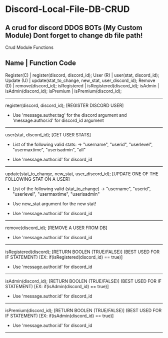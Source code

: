 # Discord-Local-File-DB-CRUD
A crud for discord DDOS BOTs (My Custom Module)
Dont forget to change db file path!
-----------------------------------------------------------------------------------------------------------
Crud Module Functions

Name         |   Function Code
--------------------------------------------------
Register(C)  | register(discord, discord_id);
User (R)     | user(stat, discord_id);
Update (U)   | update(stat_to_change, new_stat, user_discord_id);
Remove (D)   | remove(discord_id);
isRegistered | isRegistered(discord_id);
isAdmin      | isAdmin(discord_id);
isPremium    | isPremium(discord_id);

-----------------------------------------------------------------------------------------------------------
register(discord, discord_id); [REGISTER DISCORD USER]

- Use 'message.auther.tag' for the discord argument and 'message.author.id' for discord_id argument
-----------------------------------------------------------------------------------------------------------
user(stat, discord_id); [GET USER STATS]

- List of the following valid stats:
	-> "username", "userid", "userlevel", "usermaxtime", "userisadmin", "all"

- Use 'message.author.id' for discord_id
-----------------------------------------------------------------------------------------------------------
update(stat_to_change, new_stat, user_discord_id); [UPDATE ONE OF THE FOLLOWING STAT ON A USER]

- List of the following valid (stat_to_change)
	-> "username", "userid", "userlevel", "usermaxtime", "userisadmin"

- Use new_stat argument for the new stat!

- Use 'message.author.id' for discord_id
-----------------------------------------------------------------------------------------------------------
remove(discord_id); [REMOVE A USER FROM DB]

- Use 'message.author.id' for discord_id
-----------------------------------------------------------------------------------------------------------
isRegistered(discord); [RETURN BOOLEN (TRUE/FALSE)] (BEST USED FOR IF STATEMENT)  [EX: if(isRegistered(discord_id) == true)]

- Use 'message.author.id' for discord_id
-----------------------------------------------------------------------------------------------------------
isAdmin(discord_id); [RETURN BOOLEN (TRUE/FALSE)] (BEST USED FOR IF STATEMENT)  [EX: if(isAdmin(discord_id) == true)]

- Use 'message.author.id' for discord_id
-----------------------------------------------------------------------------------------------------------
isPremium(discord_id); [RETURN BOOLEN (TRUE/FALSE)] (BEST USED FOR IF STATEMENT)  [EX: if(isAdmin(discord_id) == true)]

- Use 'message.author.id' for discord_id
-----------------------------------------------------------------------------------------------------------
